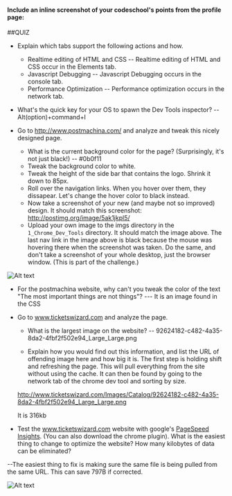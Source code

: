 #### Include an inline screenshot of your codeschool's points from the profile page:

<!-- Modify the Markdown to include your answers. Don't delete the questions! -->

##QUIZ
* Explain which tabs support the following actions and how.
  * Realtime editing of HTML and CSS -- 
Realtime editing of HTML and CSS occur in the Elements tab.
  * Javascript Debugging -- 
  Javascript Debugging occurs in the console tab.
  * Performance Optimization --
  Performance optimization occurs in the network tab.


* What's the quick key for your OS to spawn the Dev Tools inspector? 
-- Alt(option)+command+I


* Go to http://www.postmachina.com/ and analyze and tweak this nicely designed page.
  * What is the current background color for the page?  (Surprisingly, it's not just black!) 
  -- #0b0f11
  * Tweak the background color to white.
  * Tweak the height of the side bar that contains the logo.
    Shrink it down to 85px.
  * Roll over the navigation links.  When you hover over them, they dissapear.  Let's change the hover color to black instead.
  * Now take a screenshot of your new (and maybe not so improved) design.  It should match this screenshot: http://postimg.org/image/5ak1jkpl5/
  * Upload your own image to the imgs directory in the `1_Chrome_Dev_Tools` directory.  It should match the image above. The last nav link in the image above is black because the mouse was hovering there when the screenshot was taken. Do the same, and don't take a screenshot of your whole desktop, just the browser window. (This is part of the challenge.)

![Alt text](../imgs/postmachina.png "postmachine edits")

* For the postmachina website, why can't you tweak the color of the text "The most important things are not things"?  --- It is an image found in the CSS

* Go to www.ticketswizard.com and analyze the page.  
  * What is the largest image on the website? 
  -- 92624182-c482-4a35-8da2-4fbf2f502e94_Large_Large.png


  * Explain how you would find out this information, and list the URL of offending image here and how big it is. 
  The first step is holding shift and refreshing the page. This will pull everything from the site without using the cache. It can then be found by going to the network tab of the chrome dev tool and sorting by size. 

  http://www.ticketswizard.com/Images/Catalog/92624182-c482-4a35-8da2-4fbf2f502e94_Large_Large.png

  It is 316kb



* Test the www.ticketswizard.com website with google's [PageSpeed Insights](http://www.ticketswizard.com/).  (You can also download the chrome plugin).  What is the easiest thing to change to optimize the website?  How many kilobytes of data can be eliminated?

--The easiest thing to fix is making sure the same file is being pulled from the same URL. This can save 797B if corrected.

![Alt text](../imgs/codeschool.png "Codeschool score")



